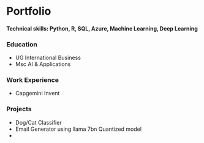 # Portfolio

#### Technical skills: Python, R, SQL, Azure, Machine Learning, Deep Learning

### Education 
-  UG International Business
-  Msc AI & Applications  

### Work Experience 
- Capgemini Invent 

### Projects 
- Dog/Cat Classifier
- Email Generator using llama 7bn Quantized model
- 

